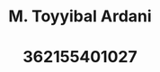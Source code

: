 <p align="center"><a href="[https://www.google.com/url?sa=i&url=https%3A%2F%2Fpoliwangi.ac.id%2Fpengumuman-penerima-bantuan-ukt%2F&psig=AOvVaw2M-GzNlcYmlj-pCKUap8pN&ust=1668674279887000&source=images&cd=vfe&ved=0CBAQjRxqFwoTCMDX2KCmsvsCFQAAAAAdAAAAABAE](https://sit.poliwangi.ac.id/images/logo.svg)" width="400" alt="Laravel Logo"></a></p>

<h1 align="center">M. Toyyibal Ardani</h1>
<h1 align="center">362155401027</h1>

